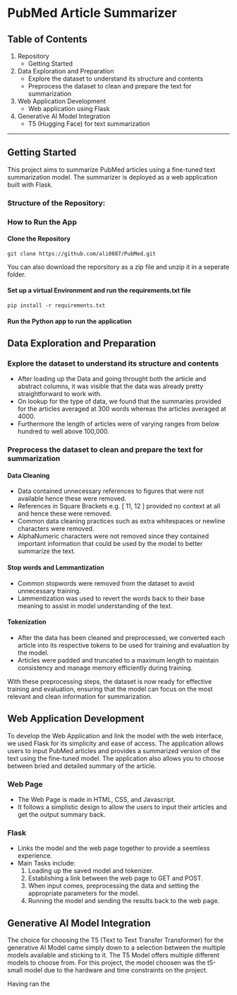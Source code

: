 # PubMed Article Summarizer

## Table of Contents

1. Repository
   - Getting Started
2. Data Exploration and Preparation
   - Explore the dataset to understand its structure and contents
   - Preprocess the dataset to clean and prepare the text for summarization
3. Web Application Development
   - Web application using Flask
4. Generative AI Model Integration
   - T5 (Hugging Face) for text summarization

--------------------------------------------------------------------------------------------------------------------------------------------------------------------------------------------------------

## Getting Started
This project aims to summarize PubMed articles using a fine-tuned text summarization model. The summarizer is deployed as a web application built with Flask.

### Structure of the Repository:



### How to Run the App
#### Clone the Repository 
```shell
git clone https://github.com/ali0887/PubMed.git
```
You can also download the reporsitory as a zip file and unzip it in a seperate folder.

#### Set up a virtual Environment and run the requirements.txt file
```shell
pip install -r requirements.txt
```
#### Run the Python app to run the application

## Data Exploration and Preparation

### Explore the dataset to understand its structure and contents
- After loading up the Data and going throught both the article and abstract columns, it was visible that the data was already pretty straightforward to work with.
- On lookup for the type of data, we found that the summaries provided for the articles averaged at 300 words whereas the articles averaged at 4000.
- Furthermore the length of articles were of varying ranges from below hundred to well above 100,000.

### Preprocess the dataset to clean and prepare the text for summarization
#### Data Cleaning
- Data contained unnecessary references to figures that were not available hence these were removed.
- References in Square Brackets e.g. [ 11, 12 ] provided no context at all and hence these were removed.
- Common data cleaning practices such as extra whitespaces or newline characters were removed.
- AlphaNumeric characters were not removed since they contained important information that could be used by the model to better summarize the text.

#### Stop words and Lemmantization
- Common stopwords were removed from the dataset to avoid unnecessary training.
- Lammentization was used to revert the words back to their base meaning to assist in model understanding of the text.

#### Tokenization
- After the data has been cleaned and preprocessed, we converted each article into its respective tokens to be used for training and evaluation by the model.
- Articles were padded and truncated to a maximum length to maintain consistency and manage memory efficiently during training.

With these preprocessing steps, the dataset is now ready for effective training and evaluation, ensuring that the model can focus on the most relevant and clean information for summarization.


## Web Application Development

To develop the Web Application and link the model with the web interface, we used Flask for its simplicity and ease of access.
The application allows users to input PubMed articles and provides a summarized version of the text using the fine-tuned model.
The application also allows you to choose between bried and detailed summary of the article.

### Web Page
- The Web Page is made in HTML, CSS, and Javascript.
- It follows a simplistic design to allow the users to input their articles and get the output summary back.

### Flask
- Links the model and the web page together to provide a seemless experience.
- Main Tasks include:
   1. Loading up the saved model and tokenizer.
   2. Establishing a link between the web page to GET and POST.
   3. When input comes, preprocessing the data and setting the appropriate parameters for the model.
   4. Running the model and sending the results back to the web page.
      

## Generative AI Model Integration

The choice for choosing the T5 (Text to Text Transfer Transformer) for the generative AI Model came simply down to a selection between the multiple models available and sticking to it.
The T5 Model offers multiple different models to choose from. For this project, the model choosen was the t5-small model due to the hardware and time constraints on the project.

Having ran the 


